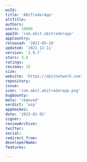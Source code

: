 ```yaml
---
wsId: 
title: 'ABiTraderApp'
altTitle: 
authors: 
users: 10000
appId: 'com.abit.abitraderapp'
appCountry: 
released: '2021-05-18'
updated: '2021-12-11'
version: '2.9.7'
stars: 3.8
ratings: 
reviews: 15
size: 
website: 'https://abitnetwork.com'
repository: 
issue: 
icon: 'com.abit.abitraderapp.png'
bugbounty: 
meta: 'removed'
verdict: 'wip'
appHashes: 
date: '2023-01-02'
signer: 
reviewArchive: 
twitter: 
social: 
redirect_from: 
developerName: 
features: 

---
```


